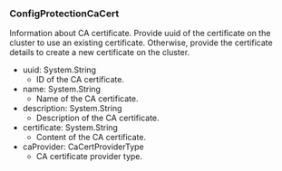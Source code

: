 ### ConfigProtectionCaCert
Information about CA certificate. Provide uuid of the certificate on the cluster to use an existing certificate. Otherwise, provide the certificate details to create a new certificate on the cluster.

- uuid: System.String
  - ID of the CA certificate.
- name: System.String
  - Name of the CA certificate.
- description: System.String
  - Description of the CA certificate.
- certificate: System.String
  - Content of the CA certificate.
- caProvider: CaCertProviderType
  - CA certificate provider type.
